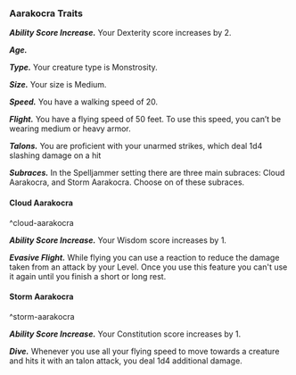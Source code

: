 
### Aarakocra Traits

***Ability Score Increase.***
Your Dexterity score increases by 2.

***Age.***

***Type.***
Your creature type is Monstrosity.

***Size.***
Your size is Medium.

***Speed.***
You have a walking speed of 20.

***Flight.***
You have a flying speed of 50 feet. To use this speed, you can’t be wearing medium or heavy armor.

***Talons.***
You are proficient with your unarmed strikes, which deal 1d4 slashing damage on a hit

***Subraces.***
In the Spelljammer setting there are three main subraces: Cloud Aarakocra, and Storm Aarakocra. Choose on of these subraces.


#### Cloud Aarakocra
^cloud-aarakocra

***Ability Score Increase.***
Your Wisdom score increases by 1.

***Evasive Flight.***
While flying you can use a reaction to reduce the damage taken from an attack by your Level. Once you use this feature you can't use it again until you finish a short or long rest.


#### Storm Aarakocra
^storm-aarakocra

***Ability Score Increase.***
Your Constitution score increases by 1.

***Dive.***
Whenever you use all your flying speed to move towards a creature and hits it with an talon attack, you deal 1d4 additional damage.
